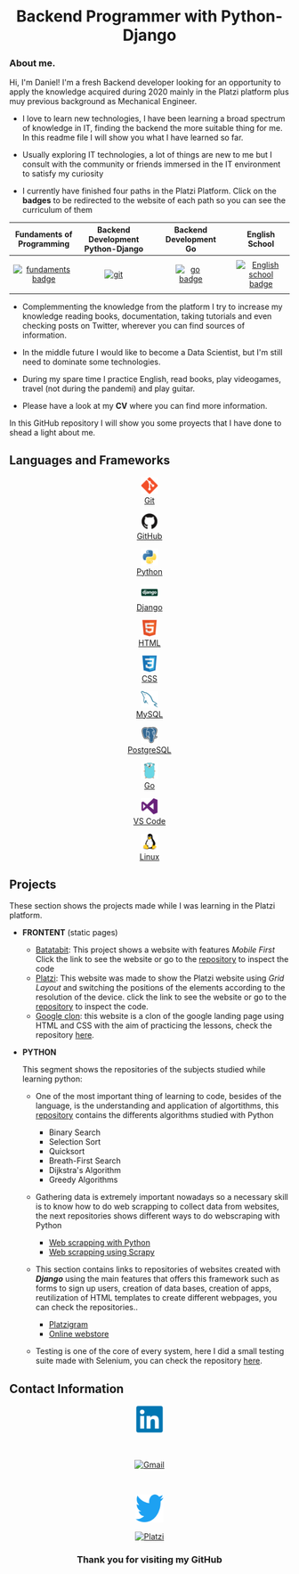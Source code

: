 

<h1 align="center"><strong>Backend Programmer with Python-Django</strong></h1>


### **About me.**

Hi, I'm Daniel! I'm a fresh Backend developer looking for an opportunity to apply the knowledge acquired during 2020 mainly in the Platzi platform plus muy previous background as Mechanical Engineer.

* I love to learn new technologies, I have been learning a broad spectrum of knowledge in IT, finding the backend the more suitable thing for me. In this readme file I will show you what I have learned so far.

* Usually exploring IT technologies, a lot of things are new to me but I consult with the community or friends immersed in the IT environment to satisfy my curiosity

* I currently have finished four paths in the Platzi Platform. Click on the **badges** to be redirected to the website of each path so you can see the curriculum of them

<div align="center">
<table>
        <thead>
            <tr class="header">
                <th style="text-align: center;">Fundaments of <br>Programming</th>
                <th style="text-align: center;">Backend Development <br>Python-Django</th>
                <th style="text-align: center;">Backend Development <br>Go</th>
                <th style="text-align: center;">English<br>School</th>
            </tr>
        </thead>
        <tbody>
            <tr class="odd">
                <td align="center"><a href="https://platzi.com/fundamentos-programacion/" target="_blank"><img src="https://static.platzi.com/media/learningpath/golden_badges/65ca62e1-9ffd-467a-9fc4-cdeb44515b93.jpg" alt="fundaments badge" width="80" height="80" title="Fundaments of Programming"/></a></td>
                <td align="center"><a href="https://platzi.com/backend-python/" target="_blank"><img src="https://static.platzi.com/media/achievements/goldenbadge-python-django-f258962d-564b-4985-8584-ecd3b6156cb7.png" alt="git" width="80" height="80"title="Backend Development Python-Django"/></td>
                <td align="center"><a href="https://platzi.com/backend-go/" target="_blank"><figure><img src="https://static.platzi.com/media/learningpath/golden_badges/8b95de65-f055-4268-8ca5-3582ab7723e2.jpg" alt="go badge" width="80" height="80" title="Backend Development Go"/></a></td>
                <td align="center"><a href="https://platzi.com/idioma-ingles/" target="_blank"><img src="https://static.platzi.com/media/learningpath/golden_badges/971bcc36-fda1-4553-a50d-7efc11f07420.jpg" alt="English school badge" width="80" height="80" title="English School"/></a></td>
            </tr>
        </tbody>
    </table>
</div>

<!-- | Fundaments of   Programming | Backend Development   Python-Django | Backend Development   Go | English    School |
| :------------------------:|:---------------------------------:|:----------------------:|:--------------:|
|<a href="https://platzi.com/p/juanisimus_alex/" target="_blank"><figure><img src="https://static.platzi.com/media/learningpath/golden_badges/65ca62e1-9ffd-467a-9fc4-cdeb44515b93.jpg" alt="git" width="80" height="80" title="Fundaments of Programming"/><figcaption>Fundaments of <br>Programming</figcaption></figure></a>|<a href="https://platzi.com/p/juanisimus_alex/" target="_blank"><figure><img src="https://static.platzi.com/media/achievements/goldenbadge-python-django-f258962d-564b-4985-8584-ecd3b6156cb7.png" alt="git" width="80" height="80"/><figcaption>Backend Development <br>Python - Django</figcaption></figure></a>|<a href="https://platzi.com/p/juanisimus_alex/" target="_blank"><figure><img src="https://static.platzi.com/media/learningpath/golden_badges/8b95de65-f055-4268-8ca5-3582ab7723e2.jpg" alt="git" width="80" height="80"/><figcaption>Backend Development <br>Go</figcaption></figure></a>|<a href="https://platzi.com/p/juanisimus_alex/" target="_blank"><figure><img src="https://static.platzi.com/media/learningpath/golden_badges/971bcc36-fda1-4553-a50d-7efc11f07420.jpg" alt="git" width="80" height="80"/><figcaption>English <br>School</figcaption></figure></a>| -->



<!-- * 
    * The career of Fundaments of Programming, where you learn the basics of programming, such as algoritms, networks, command line, regular expressions

        
    * The career of Backend Development with Python-Django, where you learn Python, Git & GitHub, Databases, SQL, Django
        
        
    * The career of Backend Development with Go, where you learn Go, Basic Linux Servers Administration
    
        
    * English School where I keep practicing what I have learnt abroad
        
        
    * Plus I have learn HTML, CSS, and some extra things so I could me able to intepret the structure of a website. -->

* Complemmenting the knowledge from the platform I try to increase my knowledge reading books, documentation, taking tutorials and even checking posts on Twitter, wherever you can find sources of information.

* In the middle future I would like to become a Data Scientist, but I'm still need to dominate some technologies.

* During my spare time I practice English, read books, play videogames, travel (not during the pandemi) and play guitar.

* Please have a look at my **CV** where you can find more information.

In this GitHub repository I will show you  some proyects that I have done to shead a light about me.

## **Languages and Frameworks**
   
<div align="center">
<a href="https://git-scm.com/" target="_blank"><figure><img src="https://github.com/devicons/devicon/blob/master/icons/git/git-original.svg" alt="git" width="30" height="30"/><figcaption>Git</figcaption></figure></a>
<a href="https://github.com/" target="_blank"><figure><img src="https://github.com/devicons/devicon/blob/master/icons/github/github-original.svg" alt="github" width="30" height="30"/><figcaption>GitHub</figcaption></figure></a>
<a href="https://www.python.org" target="_blank"><figure><img src="https://github.com/devicons/devicon/blob/master/icons/python/python-original.svg" alt="python" width="30" height="30"/><figcaption>Python</figcaption></figure></a>
<a href="https://www.djangoproject.com/" target="_blank"><figure><img src="https://github.com/devicons/devicon/blob/master/icons/django/django-original.svg" alt="django" width="30" height="30"/><figcaption>Django</figcaption></figure></a>
<a href="https://es.wikipedia.org/wiki/HTML5" target="_blank"><figure><img src="https://github.com/devicons/devicon/blob/master/icons/html5/html5-original.svg" alt="html" width="30" height="30"/><figcaption>HTML</figcaption></figure></a>
<a href="https://es.wikipedia.org/wiki/Hoja_de_estilos_en_cascada" target="_blank"><figure><img src="https://github.com/devicons/devicon/blob/master/icons/css3/css3-original.svg" alt="css" width="30" height="30"/><figcaption>CSS</figcaption></figure></a>
</div>
<p></p>
<div align="center">
<a href="https://www.mysql.com/" target="_blank"><figure><img src="https://github.com/devicons/devicon/blob/master/icons/mysql/mysql-original.svg" alt="mysql" width="30" height="30"/><figcaption>MySQL</figcaption></figure></a>
<a href="https://www.postgresql.org/" target="_blank"><figure><img src="https://github.com/devicons/devicon/blob/master/icons/postgresql/postgresql-original.svg" alt="postgresql" width="30" height="30"/><figcaption>PostgreSQL</figcaption></figure></a>
<a href="https://golang.org/" target="_blank"><figure><img src="https://github.com/devicons/devicon/blob/master/icons/go/go-original.svg" alt="go" width="30" height="30"/><figcaption>Go</figcaption></figure></a>
<a href="https://code.visualstudio.com/" target="_blank"><figure><img src="https://github.com/devicons/devicon/blob/master/icons/visualstudio/visualstudio-plain.svg" alt="vscode" width="30" height="30"/><figcaption>VS Code</figcaption></figure></a>
<a href="https://es.wikipedia.org/wiki/GNU/Linux" target="_blank"><figure><img src="https://github.com/devicons/devicon/blob/master/icons/linux/linux-original.svg" alt="linux" width="30" height="30"/><figcaption>Linux</figcaption></figure></a>
</div>




<!-- 
-Python
-Django
-Git
-GitHub
-Go
-MySQL
-PostgreSQL
-Scrapy
-Selenium
-HTML
-CSS
- -->
<!--BASH, POSTMAN -->




## **Projects**

These section shows the projects made while I was learning in the Platzi platform.

* **FRONTENT** (static pages)
    * [Batatabit](https://juanisimus.github.io/batatabit/): This project shows a website with features _Mobile First_ Click the link to see the website or go to the [repository](https://github.com/juanisimus/batatabit) to inspect the code
    * [Platzi](https://juanisimus.github.io/platzi_grid/): This website was made to show the Platzi website using _Grid Layout_ and switching the positions of the elements according to the resolution of the device. click the link to see the website or go to the [repository](https://github.com/juanisimus/platzi_grid) to inspect the code.
    * [Google clon](https://juanisimus.github.io/google_clone/): this website is a clon of the google landing page using HTML and CSS with the aim of practicing the lessons, check the repository [here](https://github.com/juanisimus/google_clone).

* **PYTHON**
    
    This segment shows the repositories of the subjects studied while learning python:

    * One of the most important thing of learning to code, besides of the language, is the understanding and application of algortithms, this [repository](https://github.com/juanisimus/algorithms_python/tree/main) contains the differents algorithms studied with Python
        * Binary Search
        * Selection Sort
        * Quicksort
        * Breath-First Search
        * Dijkstra's Algorithm
        * Greedy Algorithms
    
    * Gathering data is extremely important nowadays so a necessary skill is to know how to do web scrapping to collect data from websites, the next repositories shows different ways to do webscraping with Python
        * [Web scrapping with Python](https://github.com/juanisimus/python_webscrapper/tree/main)
        <!-- * [Web scrapping using Selenium]() -->
        * [Web scrapping using Scrapy](https://github.com/juanisimus/platzi-intelligence-agency-web)

    * This section contains links to repositories of websites created with **_Django_** using the main features that offers this framework such as forms to sign up users, creation of data bases, creation of apps, reutilization of HTML templates to create different webpages, you can check the repositories..
        * [Platzigram](https://github.com/juanisimus/platzigram)
        <!-- * [Online store]() -->
        * [Online webstore](https://github.com/juanisimus/tiendita_pildoras)
    
    * Testing is one of the core of every system, here I did a small testing suite made with Selenium, you can check the repository [here]().

<!-- * GO
    * practicas -->


## **Contact Information**

<div align="center">
<a href="https://www.linkedin.com/in/daniel-alejandro-salazar-mart%C3%ADnez-29388a63" target="_blank"><figure><img src="https://github.com/devicons/devicon/blob/master/icons/linkedin/linkedin-original.svg" alt="LinkedIn" width="50" height="50" title="LinkedIn Profile"/></figure></a>
<a href="mailto:daniel.salazarop@gmail.com" target="_blank" style="padding: 0 10px;"><figure><img src="https://logodownload.org/wp-content/uploads/2018/03/gmail-logo-4-1.png" alt="Gmail" width="70" height="50" title="daniel.salazarop@gmail.com"/></figure></a>
<a href="https://twitter.com/Alex_Juanisimo" target="_blank"><figure><img src="https://github.com/devicons/devicon/blob/master/icons/twitter/twitter-original.svg" alt="Twitter" width="50" height="50" title="@Alex_Juanisimo"/></figure></a>
<a href="https://platzi.com/p/juanisimus_alex/" target="_blank"><figure><img src="https://static.platzi.com/mf-landings/image/isotipoPlatzi-442ccc1186a9806e18c9889cc301ffe1.png" alt="Platzi" width="50" height="50" title="Platzi Profile"/></figure></a>
</div>


<h3 align="center"><strong>Thank you for visiting my GitHub</strong></h3>





<!--
**juanisimus/juanisimus** is a ✨ _special_ ✨ repository because its `README.md` (this file) appears on your GitHub profile.
